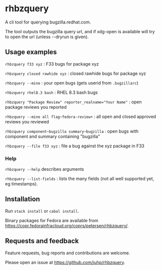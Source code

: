 # rhbzquery

A cli tool for querying bugzilla.redhat.com.

The tool outputs the bugzilla query url,
and if xdg-open is available will try to open the url
(unless --dryrun is given).

## Usage examples

`rhbzquery f33 xyz` : F33 bugs for package xyz

`rhbzquery closed rawhide xyz` : closed rawhide bugs for package xyz

`rhbzquery --mine` : your open bugs (gets userid from `.bugzillarc`)

`rhbzquery rhel8.3 bash` : RHEL 8.3 bash bugs

`rhbzquery "Package Review" reporter_realname="Your Name"` : open package reviews you reported

`rhbzquery --mine all flag~fedora-review+` : all open and closed approved reviews you reviewed

`rhbzquery component~bugzilla summary~bugzilla` : open bugs with component and summary containing "bugzilla"

`rhbzquery --file f33 xyz` : file a bug against the xyz package in F33

### Help
`rhbzquery --help` describes arguments

`rhbzquery --list-fields` : lists the many fields (not all well supported yet, eg timestamps).

## Installation
Run `stack install` or `cabal install`.

Binary packages for Fedora are available from <https://copr.fedorainfracloud.org/coprs/petersen/rhbzquery/>.

## Requests and feedback
Feature requests, bug reports and contributions are welcome.

Please open an issue at <https://github.com/juhp/rhbzquery>.
